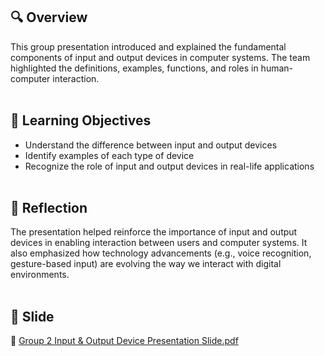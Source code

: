 ## 🔍 Overview
This group presentation introduced and explained the fundamental components of input and output devices in computer systems. The team highlighted the definitions, examples, functions, and roles in human-computer interaction. <br> <br>
## 🎯 Learning Objectives
- Understand the difference between input and output devices
- Identify examples of each type of device
- Recognize the role of input and output devices in real-life applications <br> <br>
## 📌 Reflection
The presentation helped reinforce the importance of input and output devices in enabling interaction between users and computer systems. It also emphasized how technology advancements (e.g., voice recognition, gesture-based input) are evolving the way we interact with digital environments. <br> <br>
## 📄 Slide
📎 [Group 2 Input & Output Device Presentation Slide.pdf](./Group2_Input_Output_Devices.pdf)
